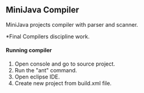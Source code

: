## MiniJava Compiler
MiniJava projects compiler with parser and scanner.

*Final Compilers discipline work.

#### Running compiler

1. Open console and go to source project.
2. Run the "ant" command.
3. Open eclipse IDE.
4. Create new project from build.xml file.

